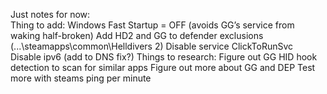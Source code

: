 Just notes for now:  
  Thing to add:
    Windows Fast Startup = OFF (avoids GG’s service from waking half-broken)
    Add HD2 and GG to defender exclusions (...\steamapps\common\Helldivers 2\)
    Disable service ClickToRunSvc
    Disable ipv6 (add to DNS fix?)
  Things to research:
    Figure out GG HID hook detection to scan for similar apps
    Figure out more about GG and DEP
    Test more with steams ping per minute
